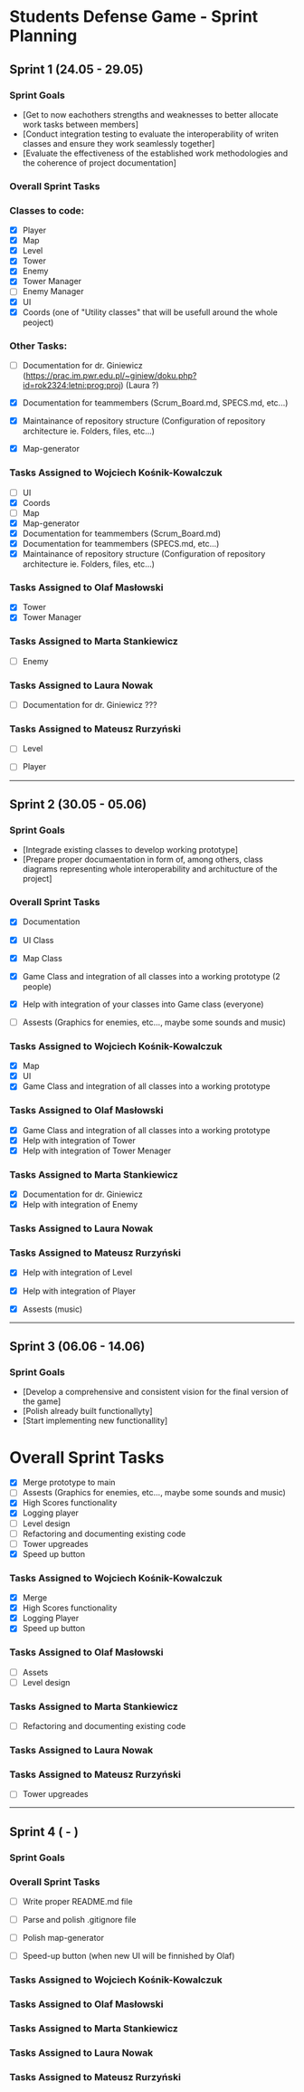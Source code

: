 # Students Defense Game - Sprint Planning

## Sprint 1 (24.05 - 29.05)

### Sprint Goals
- [Get to now eachothers strengths and weaknesses to better allocate work tasks between members]
- [Conduct integration testing to evaluate the interoperability of writen classes and ensure they work seamlessly together]
- [Evaluate the effectiveness of the established work methodologies and the coherence of project documentation]


### Overall Sprint Tasks

### Classes to code:
- [x] Player
- [x] Map
- [x] Level
- [x] Tower
- [x] Enemy
- [x] Tower Manager
- [ ] Enemy Manager
- [x] UI
- [x] Coords (one of "Utility classes" that will be usefull around the whole peoject)
### Other Tasks:
- [ ] Documentation for dr. Giniewicz (https://prac.im.pwr.edu.pl/~giniew/doku.php?id=rok2324:letni:prog:proj) (Laura ?)
- [x] Documentation for teammembers (Scrum_Board.md, SPECS.md, etc...)
- [x] Maintainance of repository structure (Configuration of repository architecture ie. Folders, files, etc...)
- [x] Map-generator
 

### Tasks Assigned to Wojciech Kośnik-Kowalczuk
- [ ] UI
- [x] Coords
- [ ] Map
- [x] Map-generator
- [x] Documentation for teammembers (Scrum_Board.md)
- [x] Documentation for teammembers (SPECS.md, etc...)
- [x] Maintainance of repository structure (Configuration of repository architecture ie. Folders, files, etc...)

### Tasks Assigned to Olaf Masłowski
- [x] Tower
- [x] Tower Manager

### Tasks Assigned to Marta Stankiewicz
- [ ] Enemy

### Tasks Assigned to Laura Nowak
- [ ] Documentation for dr. Giniewicz ???

### Tasks Assigned to Mateusz Rurzyński
- [ ] Level
- [ ] Player




*************************************************************************************************************************************
## Sprint 2 (30.05 - 05.06)

### Sprint Goals
- [Integrade existing classes to develop working prototype]
- [Prepare proper documaentation in form of, among others, class diagrams representing whole interoperability and architucture of the project]


### Overall Sprint Tasks
- [x] Documentation
- [x] UI Class
- [x] Map Class
- [x] Game Class and integration of all classes into a working prototype (2 people)
- [x] Help with integration of your classes into Game class (everyone)
- [ ] Assests (Graphics for enemies, etc..., maybe some sounds and music)


### Tasks Assigned to Wojciech Kośnik-Kowalczuk
- [x] Map
- [x] UI
- [x] Game Class and integration of all classes into a working prototype

### Tasks Assigned to Olaf Masłowski
- [x] Game Class and integration of all classes into a working prototype
- [x] Help with integration of Tower
- [x] Help with integration of Tower Menager

### Tasks Assigned to Marta Stankiewicz
- [x] Documentation for dr. Giniewicz
- [x] Help with integration of Enemy

### Tasks Assigned to Laura Nowak

### Tasks Assigned to Mateusz Rurzyński
- [x] Help with integration of Level
- [x] Help with integration of Player
- [x] Assests (music)






*************************************************************************************************************************************
## Sprint 3 (06.06 - 14.06)

### Sprint Goals
- [Develop a comprehensive and consistent vision for the final version of the game]
- [Polish already built functionallyty]
- [Start implementing new functionallity]


# Overall Sprint Tasks
- [x] Merge prototype to main
- [ ] Assests (Graphics for enemies, etc..., maybe some sounds and music)
- [x] High Scores functionality
- [x] Logging player
- [ ] Level design
- [ ] Refactoring and documenting existing code
- [ ] Tower upgreades
- [x] Speed up button
 
### Tasks Assigned to Wojciech Kośnik-Kowalczuk
- [x] Merge
- [x] High Scores functionality
- [x] Logging Player
- [x] Speed up button

### Tasks Assigned to Olaf Masłowski
- [ ] Assets
- [ ] Level design

### Tasks Assigned to Marta Stankiewicz
- [ ] Refactoring and documenting existing code

### Tasks Assigned to Laura Nowak


### Tasks Assigned to Mateusz Rurzyński
- [ ] Tower upgreades




*************************************************************************************************************************************
## Sprint 4 ( - )

### Sprint Goals

### Overall Sprint Tasks
- [ ] Write proper README.md file
- [ ] Parse and polish .gitignore file
- [ ] Polish map-generator
- [ ] Speed-up button (when new UI will be finnished by Olaf)


### Tasks Assigned to Wojciech Kośnik-Kowalczuk


### Tasks Assigned to Olaf Masłowski


### Tasks Assigned to Marta Stankiewicz


### Tasks Assigned to Laura Nowak


### Tasks Assigned to Mateusz Rurzyński



